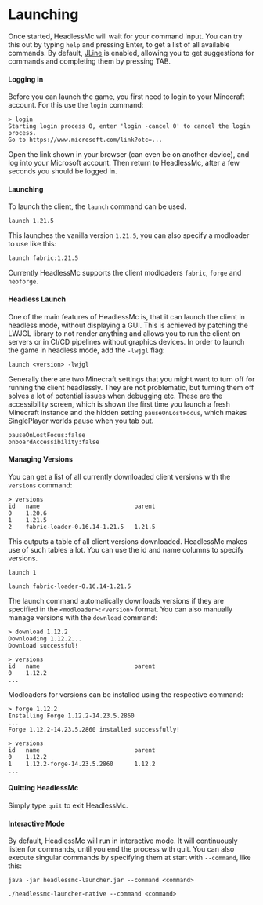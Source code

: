 # Launching

Once started, HeadlessMc will wait for your command input.
You can try this out by typing `help` and pressing Enter,
to get a list of all available commands.
By default, [JLine](https://jline.org/) is enabled,
allowing you to get suggestions for commands and completing them by pressing TAB.

#### Logging in
Before you can launch the game, you first need to login to your Minecraft account.
For this use the `login` command:
```
> login
Starting login process 0, enter 'login -cancel 0' to cancel the login process.
Go to https://www.microsoft.com/link?otc=...
```
Open the link shown in your browser (can even be on another device),
and log into your Microsoft account.
Then return to HeadlessMc,
after a few seconds you should be logged in.

#### Launching

To launch the client, the `launch` command can be used.
```
launch 1.21.5
```
This launches the vanilla version `1.21.5`,
you can also specify a modloader to use like this:
```
launch fabric:1.21.5
```
Currently HeadlessMc supports the client modloaders `fabric`, `forge` and `neoforge`.

#### Headless Launch
One of the main features of HeadlessMc is,
that it can launch the client in headless mode,
without displaying a GUI.
This is achieved by patching the LWJGL library to not render anything
and allows you to run the client on servers
or in CI/CD pipelines without graphics devices.
In order to launch the game in headless mode, add the `-lwjgl` flag:
```
launch <version> -lwjgl
```

Generally there are two Minecraft settings that you might want to turn off for running the client headlessly.
They are not problematic,
but turning them off solves a lot of potential issues when debugging etc.
These are the accessibility screen, 
which is shown the first time you launch a fresh Minecraft instance and the hidden setting `pauseOnLostFocus`, 
which makes SinglePlayer worlds pause when you tab out.
```
pauseOnLostFocus:false
onboardAccessibility:false
```

#### Managing Versions
You can get a list of all currently downloaded client versions with the `versions`
command:
```
> versions
id   name                           parent
0    1.20.6                         
1    1.21.5                         
2    fabric-loader-0.16.14-1.21.5   1.21.5
```
This outputs a table of all client versions downloaded.
HeadlessMc makes use of such tables a lot.
You can use the id and name columns to specify versions.
``` title="Use id 1 to launch 1.21.5"
launch 1
```
``` title="Using the name of the version to launch"
launch fabric-loader-0.16.14-1.21.5
```

The launch command automatically downloads versions
if they are specified in the `<modloader>:<version>` format.
You can also manually manage versions with the `download` command:
```
> download 1.12.2
Downloading 1.12.2...
Download successful!

> versions
id   name                           parent
0    1.12.2                         
...
```
Modloaders for versions can be installed using the respective command:
```
> forge 1.12.2
Installing Forge 1.12.2-14.23.5.2860
...
Forge 1.12.2-14.23.5.2860 installed successfully!

> versions
id   name                           parent
0    1.12.2                         
1    1.12.2-forge-14.23.5.2860      1.12.2
...
```

#### Quitting HeadlessMc

Simply type `quit` to exit HeadlessMc.

#### Interactive Mode
By default, HeadlessMc will run in interactive mode.
It will continuously listen for commands,
until you end the process with quit.
You can also execute singular commands by specifying them at start with `--command`, like this:
```shell
java -jar headlessmc-launcher.jar --command <command>

./headlessmc-launcher-native --command <command>
```
